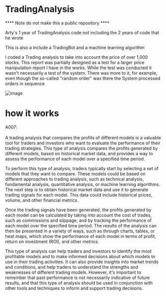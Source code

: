 # TradingAnalysis
**** Note do not make this a public repository ****

Arty's 1 year of TradingAnalysis code not including the 2 years of code that he wrote

This is also a include a TradingBot and a machine learning algorithm

I coded a Trading analysis to take into account the price of over 1,000 stocks. This report was partially designed as a test for a larger price manipulation report I have in the works. While the test was conducted it wasn't necessarily a test of the system. There was more to it, for example, even though the so-called "random order" was there the System processed orders in sequence

![image](https://user-images.githubusercontent.com/77570219/181038677-2f3d75cc-9f63-43a5-86b2-9f0808e961c1.png)


# how it works

A007:<br><br>
A trading analysis that compares the profits of different models is a valuable tool for traders and investors who want to evaluate the performance of their trading strategies. This type of analysis compares the profits generated by different models, based on historical market data, and provides a way to assess the performance of each model over a specified time period.

To perform this type of analysis, traders typically start by selecting a set of models that they want to compare. These models could be based on different approaches to trading analysis, such as technical analysis, fundamental analysis, quantitative analysis, or machine learning algorithms. The next step is to obtain historical market data and use it to generate trading signals for each model. This data could include historical prices, volume, and other financial metrics.

Once the trading signals have been generated, the profits generated by each model can be calculated by taking into account the cost of trades, such as commissions and slippage, and by tracking the performance of each model over the specified time period. The results of the analysis can then be presented in a variety of ways, such as through charts, tables, or heat maps, which show the performance of each model in terms of profit, return on investment (ROI), and other metrics.

This type of analysis can help traders and investors to identify the most profitable models and to make informed decisions about which models to use in their trading activities. It can also provide insights into market trends and conditions, and help traders to understand the strengths and weaknesses of different trading models. However, it's important to remember that past performance is not necessarily indicative of future results, and that this type of analysis should be used in conjunction with other tools and techniques to inform and support trading decisions.



